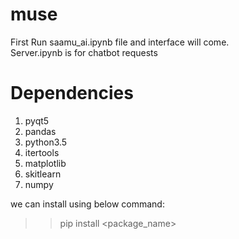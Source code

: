 # muse
First Run saamu_ai.ipynb file and interface will come.<br>
Server.ipynb is for chatbot requests


# Dependencies
1. pyqt5
2. pandas
3. python3.5
4. itertools
5. matplotlib
6. skitlearn
7. numpy

we can install using below command:
>> pip install <package_name>
